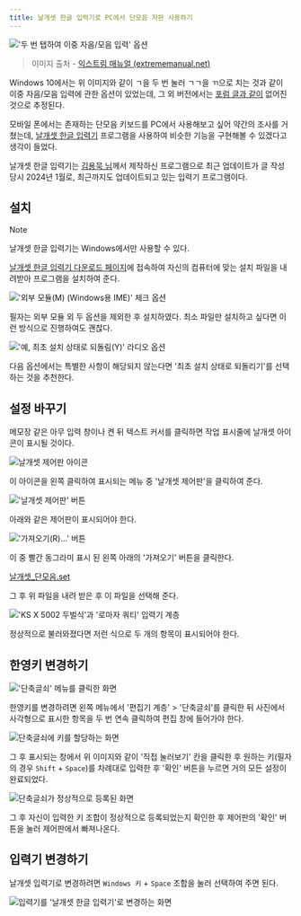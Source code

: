 ```yaml
---
title: 날개셋 한글 입력기로 PC에서 단모음 자판 사용하기
---
```


!['두 번 탭하여 이중 자음/모음 입력' 옵션](./assets/Pasted%20image%2020240213183950.png)

> 이미지 출처 - [익스트림 매뉴얼 (extrememanual.net)](https://extrememanual.net/37873)

Windows 10에서는 위 이미지와 같이 ㄱ을 두 번 눌러 ㄱㄱ을 ㄲ으로 치는 것과 같이 이중 자음/모음 입력에 관한 옵션이 있었는데, 그 외 버전에서는 [포럼 글과 같이](https://answers.microsoft.com/ko-kr/windows/forum/all/microsoft%EC%9E%85%EB%A0%A5%EA%B8%B0/d4c9d591-fae1-4cbe-95b9-bda46768be9e) 없어진 것으로 추정된다.

모바일 폰에서는 존재하는 단모음 키보드를 PC에서 사용해보고 싶어 약간의 조사를 거쳤는데, [날개셋 한글 입력기](http://moogi.new21.org/ngs_download.htm) 프로그램을 사용하여 비슷한 기능을 구현해볼 수 있겠다고 생각이 들었다.

날개셋 한글 입력기는 [김용묵 님](http://moogi.new21.org/)께서 제작하신 프로그램으로 최근 업데이트가 글 작성 당시 2024년 1월로, 최근까지도 업데이트되고 있는 입력기 프로그램이다.

## 설치

> [!NOTE]
> 날개셋 한글 입력기는 Windows에서만 사용할 수 있다.

[날개셋 한글 입력기 다운로드 페이지](http://moogi.new21.org/ngs_download.htm)에 접속하여 자신의 컴퓨터에 맞는 설치 파일을 내려받아 프로그램을 설치하여 준다.

!['외부 모듈(M) (Windows용 IME)' 체크 옵션](./assets/Pasted%20image%2020240215005413.png)

필자는 외부 모듈 외 두 옵션을 제외한 후 설치하였다. 최소 파일만 설치하고 싶다면 이런 방식으로 진행하여도 괜찮다.

!['예, 최초 설치 상태로 되돌림(Y)' 라디오 옵션](./assets/Pasted%20image%2020240215005437.png)

다음 옵션에서는 특별한 사항이 해당되지 않는다면 '최초 설치 상태로 되돌리기'를 선택하는 것을 추천한다.

## 설정 바꾸기

메모장 같은 아무 입력 창이나 켠 뒤 텍스트 커서를 클릭하면 작업 표시줄에 날개셋 아이콘이 표시될 것이다.

![날개셋 제어판 아이콘](./assets/Pasted%20image%2020240213230202.png)

이 아이콘을 왼쪽 클릭하여 표시되는 메뉴 중 '날개셋 제어판'을 클릭하여 준다.

!['날개셋 제어판' 버튼](./assets/Pasted%20image%2020240213230320.png)

아래와 같은 제어판이 표시되어야 한다.

!['가져오기(R)...' 버튼](./assets/Pasted%20image%2020240213230828.png)

이 중 빨간 동그라미 표시 된 왼쪽 아래의 '가져오기' 버튼을 클릭한다.

[날개셋\_단모음.set](./assets/날개셋_단모음.set)

그 후 위 파일을 내려 받은 후 이 파일을 선택해 준다.

!['KS X 5002 두벌식'과 '로마자 쿼티' 입력기 계층](./assets/Pasted%20image%2020240213230905.png)

정상적으로 불러와졌다면 저런 식으로 두 개의 항목이 표시되어야 한다.

## 한영키 변경하기

!['단축글쇠' 메뉴를 클릭한 화면](./assets/Pasted%20image%2020240213231057.png)

한영키를 변경하려면 왼쪽 메뉴에서 '편집기 계층' > '단축글쇠'를 클릭한 뒤 사진에서 사각형으로 표시한 항목을 두 번 연속 클릭하여 편집 창에 들어가야 한다.

![단축글쇠에 키를 할당하는 화면](./assets/날개셋.gif)

그 후 표시되는 창에서 위 이미지와 같이 '직접 눌러보기' 칸을 클릭한 후 원하는 키(필자의 경우 `Shift` + `Space`)를 차례대로 입력한 후 '확인' 버튼을 누르면 거의 모든 설정이 완료되었다.

![단축글쇠가 정상적으로 등록된 화면](./assets/Pasted%20image%2020240213231640.png)

그 후 자신이 입력한 키 조합이 정상적으로 등록되었는지 확인한 후 제어판의 '확인' 버튼을 눌러 제어판에서 빠져나온다.

## 입력기 변경하기

날개셋 입력기로 변경하려면 `Windows 키` + `Space` 조합을 눌러 선택하여 주면 된다.

![입력기를 '날개셋 한글 입력기'로 변경하는 화면](./assets/날개셋%20ime.gif)
